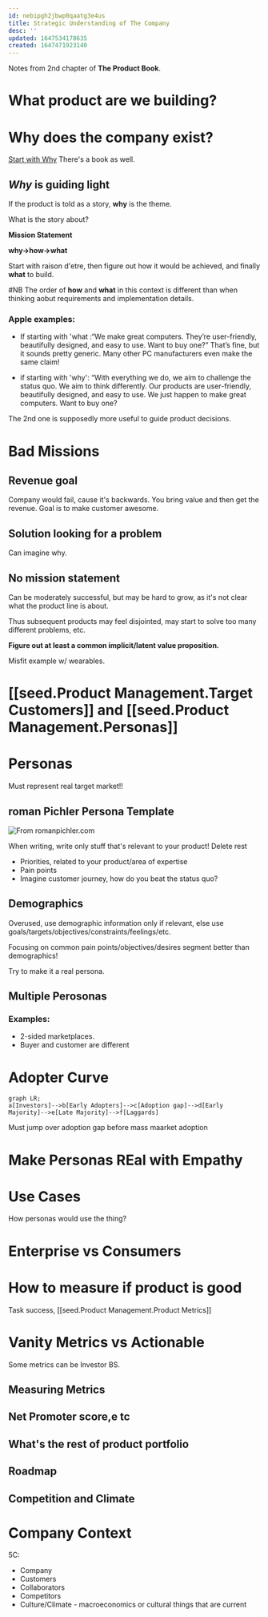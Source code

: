 ```yaml
---
id: nebipgh2jbwp0qaatg3e4us
title: Strategic Understanding of The Company
desc: ''
updated: 1647534178635
created: 1647471923140
---
```

Notes from 2nd chapter of __The Product Book__.

# What product are we building?


# Why does the company exist?

[Start with Why](https://www.youtube.com/watch?v=qp0HIF3SfI4&ab_channel=TED)
There's a book as well.

## _Why_ is guiding light

If the product is told as a story, __why__ is the theme. 

What is the story about?

__Mission Statement__

__why->how->what__

Start with raison d'etre, then figure out how it would be achieved, and finally __what__ to build.

#NB The order of __how__ and __what__ in this context is different than when thinking aobut requirements and implementation details.

### Apple examples:
* If starting with 'what :“We make great computers. They’re user-friendly, beautifully designed, and
easy to use. Want to buy one?” That’s fine, but it sounds pretty generic.
Many other PC manufacturers even make the same claim!

* if starting with 'why': “With
everything we do, we aim to challenge the status quo. We aim to think
differently. Our products are user-friendly, beautifully designed, and easy
to use. We just happen to make great computers. Want to buy one?

The 2nd one is supposedly more useful to guide product decisions.

# Bad Missions
## Revenue goal

Company would fail, cause it's backwards. You bring value and then get the revenue. Goal is to make customer awesome.


## Solution looking for a problem
 
 Can imagine why.

## No mission statement

Can be moderately successful, but may be hard to grow, as it's not clear what the product line is about. 

Thus subsequent products may feel disjointed, may start to solve too many different problems, etc.

__Figure out at least a common implicit/latent value proposition.__

Misfit example w/ wearables.

# [[seed.Product Management.Target Customers]] and  [[seed.Product Management.Personas]]

# Personas

Must represent real target market!!
## roman Pichler Persona Template

![From romanpichler.com](/assets/images/2022-03-17-16-58-07.png)

When writing, write only stuff that's relevant to your product! Delete rest
* Priorities, related to your product/area of expertise
* Pain points
* Imagine customer journey, how do you beat the status quo?

## Demographics

Overused, use demographic information only if relevant, else use goals/targets/objectives/constraints/feelings/etc.

Focusing on common pain points/objectives/desires segment better than demographics!

Try to make it a real persona.

## Multiple Perosonas

### Examples:
* 2-sided marketplaces. 
* Buyer and customer are different

# Adopter Curve

```mermaid
graph LR;
a[Investors]-->b[Early Adopters]-->c[Adoption gap]-->d[Early Majority]-->e[Late Majority]-->f[Laggards]
```

Must jump over adoption gap before mass maarket adoption

# Make Personas REal with Empathy




#  Use Cases

How personas would use the thing?

# Enterprise vs Consumers

# How to measure if product is good

Task success, [[seed.Product Management.Product Metrics]]

# Vanity Metrics vs Actionable

 Some metrics can be Investor BS.

## Measuring Metrics
## Net Promoter score,e tc

## What's the rest of product portfolio

## Roadmap

## Competition and Climate




# Company Context
5C:
* Company
* Customers
* Collaborators
* Competitors
* Culture/Climate - macroeconomics or cultural things that are current




